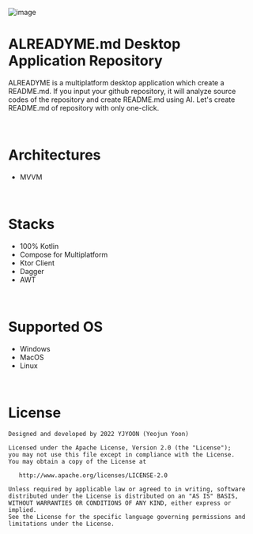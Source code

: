 ![image](https://user-images.githubusercontent.com/72238126/190327489-31753722-2449-4889-9544-a811acb5577f.png)
# ALREADYME.md Desktop Application Repository
ALREADYME is a multiplatform desktop application which create a README.md. If you input your github repository, it will analyze source codes of the repository and create README.md using AI. Let's create README.md of repository with only one-click.

<br>

# Architectures
- MVVM

<br>

# Stacks
- 100% Kotlin
- Compose for Multiplatform
- Ktor Client
- Dagger
- AWT

<br>

# Supported OS
- Windows
- MacOS
- Linux

<br>

# License
```
Designed and developed by 2022 YJYOON (Yeojun Yoon)

Licensed under the Apache License, Version 2.0 (the "License");
you may not use this file except in compliance with the License.
You may obtain a copy of the License at

   http://www.apache.org/licenses/LICENSE-2.0

Unless required by applicable law or agreed to in writing, software
distributed under the License is distributed on an "AS IS" BASIS,
WITHOUT WARRANTIES OR CONDITIONS OF ANY KIND, either express or implied.
See the License for the specific language governing permissions and
limitations under the License.
```
